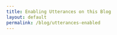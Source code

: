 ```yaml
---
title: Enabling Utterances on this Blog
layout: default
permalink: /blog/utterances-enabled
---
```

<head>
		<meta charset="utf-8">
		<meta name="viewport" content="width=device-width, initial-scale = 1.0, maximum-scale=1.0, user-scalable=no" />
		<meta property="og:description" content="Personal perfolio website of Steven Sawtelle">
		<meta property="og:site_name" content="Enabling Utterances on this Blog" />
		<title>Enabling Utterances on this Blog - Steven Sawtelle</title>
		<link rel="stylesheet" type="text/css" href="../../../css/style.css">
		<!-- Global site tag (gtag.js) - Google Analytics -->
		<script async src="https://www.googletagmanager.com/gtag/js?id=UA-137815317-1"></script>
		<script>
		  window.dataLayer = window.dataLayer || [];
		  function gtag(){dataLayer.push(arguments);}
		  gtag('js', new Date());

		  gtag('config', 'UA-137815317-1');
		</script>
</head>

<h2><i>I recently found <a>utterances</a> and thought it would be a great addition to add to this site. Please feel free to comment on all your future posts and let me know what you think! I might even go back and add it to my old posts as well.</i></h2>


<script src="https://utteranc.es/client.js"
        repo="StevenSawtelle/stevensawtelle.github.io"
        issue-term="pathname"
        theme="github-dark-orange"
        crossorigin="anonymous"
        async>
</script>